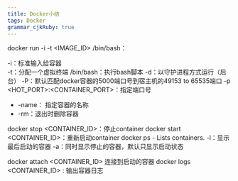```yaml
---
title: Docker小结
tags: Docker
grammar_cjkRuby: true
---
```

docker run -i -t <IMAGE_ID> /bin/bash：

-i：标准输入给容器   
-t：分配一个虚拟终端 
/bin/bash：执行bash脚本
-d：以守护进程方式运行（后台）
-P：默认匹配docker容器的5000端口号到宿主机的49153 to 65535端口
-p <HOT_PORT>:<CONTAINER_PORT>：指定端口号
- -name： 指定容器的名称
- -rm：退出时删除容器

docker stop <CONTAINER_ID>：停止container
docker start <CONTAINER_ID>：重新启动container
docker ps - Lists containers.
-l：显示最后启动的容器
-a：同时显示停止的容器，默认只显示启动状态

docker attach <CONTAINER_ID> 连接到启动的容器
docker logs <CONTAINER_ID>  : 输出容器日志